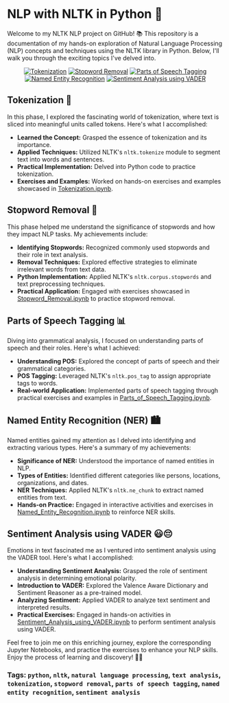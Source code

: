 # **NLP with NLTK in Python** 🚀

Welcome to my NLTK NLP project on GitHub! 📚 This repository is a documentation of my hands-on exploration of Natural Language Processing (NLP) concepts and techniques using the NLTK library in Python. Below, I'll walk you through the exciting topics I've delved into.

<p align="center">
  <a href="#tokenization"><img src="https://img.shields.io/badge/-Tokenization-purple?style=for-the-badge&logo=python" alt="Tokenization"></a>
  <a href="#stopword-removal"><img src="https://img.shields.io/badge/-Stopword%20Removal-purple?style=for-the-badge&logo=python" alt="Stopword Removal"></a>
  <a href="#parts-of-speech-tagging"><img src="https://img.shields.io/badge/-Parts%20of%20Speech%20Tagging-purple?style=for-the-badge&logo=python" alt="Parts of Speech Tagging"></a>
  <a href="#named-entity-recognition-ner"><img src="https://img.shields.io/badge/-Named%20Entity%20Recognition-purple?style=for-the-badge&logo=python" alt="Named Entity Recognition"></a>
  <a href="#sentiment-analysis-using-vader"><img src="https://img.shields.io/badge/-Sentiment%20Analysis%20using%20VADER-purple?style=for-the-badge&logo=python" alt="Sentiment Analysis using VADER"></a>
</p>

## **Tokenization** 📝
In this phase, I explored the fascinating world of tokenization, where text is sliced into meaningful units called tokens. Here's what I accomplished:

- **Learned the Concept:** Grasped the essence of tokenization and its importance.
- **Applied Techniques:** Utilized NLTK's `nltk.tokenize` module to segment text into words and sentences.
- **Practical Implementation:** Delved into Python code to practice tokenization.
- **Exercises and Examples:** Worked on hands-on exercises and examples showcased in [Tokenization.ipynb](Tokenization.ipynb).

## **Stopword Removal** 🛑
This phase helped me understand the significance of stopwords and how they impact NLP tasks. My achievements include:

- **Identifying Stopwords:** Recognized commonly used stopwords and their role in text analysis.
- **Removal Techniques:** Explored effective strategies to eliminate irrelevant words from text data.
- **Python Implementation:** Applied NLTK's `nltk.corpus.stopwords` and text preprocessing techniques.
- **Practical Application:** Engaged with exercises showcased in [Stopword_Removal.ipynb](Stopword_Removal.ipynb) to practice stopword removal.

## **Parts of Speech Tagging** 📊
Diving into grammatical analysis, I focused on understanding parts of speech and their roles. Here's what I achieved:

- **Understanding POS:** Explored the concept of parts of speech and their grammatical categories.
- **POS Tagging:** Leveraged NLTK's `nltk.pos_tag` to assign appropriate tags to words.
- **Real-world Application:** Implemented parts of speech tagging through practical exercises and examples in [Parts_of_Speech_Tagging.ipynb](Parts_of_Speech_Tagging.ipynb).

## **Named Entity Recognition (NER)** 🏙️
Named entities gained my attention as I delved into identifying and extracting various types. Here's a summary of my achievements:

- **Significance of NER:** Understood the importance of named entities in NLP.
- **Types of Entities:** Identified different categories like persons, locations, organizations, and dates.
- **NER Techniques:** Applied NLTK's `nltk.ne_chunk` to extract named entities from text.
- **Hands-on Practice:** Engaged in interactive activities and exercises in [Named_Entity_Recognition.ipynb](Named_Entity_Recognition.ipynb) to reinforce NER skills.

## **Sentiment Analysis using VADER** 😃😔
Emotions in text fascinated me as I ventured into sentiment analysis using the VADER tool. Here's what I accomplished:

- **Understanding Sentiment Analysis:** Grasped the role of sentiment analysis in determining emotional polarity.
- **Introduction to VADER:** Explored the Valence Aware Dictionary and Sentiment Reasoner as a pre-trained model.
- **Analyzing Sentiment:** Applied VADER to analyze text sentiment and interpreted results.
- **Practical Exercises:** Engaged in hands-on activities in [Sentiment_Analysis_using_VADER.ipynb](Sentiment_Analysis_using_VADER.ipynb) to perform sentiment analysis using VADER.

Feel free to join me on this enriching journey, explore the corresponding Jupyter Notebooks, and practice the exercises to enhance your NLP skills. Enjoy the process of learning and discovery! 🌟🐍

### **Tags:** `python`, `nltk`, `natural language processing`, `text analysis`, `tokenization`, `stopword removal`, `parts of speech tagging`, `named entity recognition`, `sentiment analysis`
